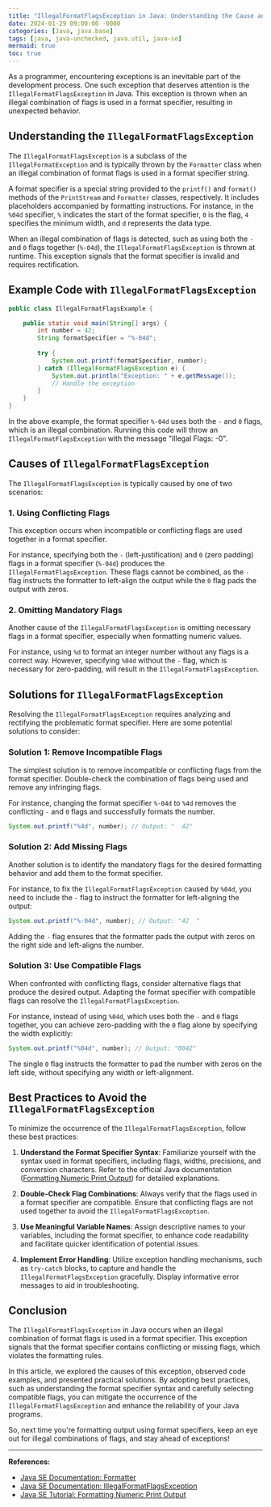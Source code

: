 ```yaml
---
title: "IllegalFormatFlagsException in Java: Understanding the Cause and Solutions"
date: 2024-01-29 09:00:00 -0000
categories: [Java, java.base]
tags: [java, java-unchecked, java.util, java-se]
mermaid: true
toc: true
---
```



As a programmer, encountering exceptions is an inevitable part of the development process. One such exception that deserves attention is the `IllegalFormatFlagsException` in Java. This exception is thrown when an illegal combination of flags is used in a format specifier, resulting in unexpected behavior.


## Understanding the `IllegalFormatFlagsException`

The `IllegalFormatFlagsException` is a subclass of the `IllegalFormatException` and is typically thrown by the `Formatter` class when an illegal combination of format flags is used in a format specifier string.

A format specifier is a special string provided to the `printf()` and `format()` methods of the `PrintStream` and `Formatter` classes, respectively. It includes placeholders accompanied by formatting instructions. For instance, in the `%04d` specifier, `%` indicates the start of the format specifier, `0` is the flag, `4` specifies the minimum width, and `d` represents the data type.

When an illegal combination of flags is detected, such as using both the `-` and `0` flags together (`%-04d`), the `IllegalFormatFlagsException` is thrown at runtime. This exception signals that the format specifier is invalid and requires rectification.

## Example Code with `IllegalFormatFlagsException`

```java
public class IllegalFormatFlagsExample {

    public static void main(String[] args) {
        int number = 42;
        String formatSpecifier = "%-04d";
        
        try {
            System.out.printf(formatSpecifier, number);
        } catch (IllegalFormatFlagsException e) {
            System.out.println("Exception: " + e.getMessage());
            // Handle the exception
        }
    }
}
```

In the above example, the format specifier `%-04d` uses both the `-` and `0` flags, which is an illegal combination. Running this code will throw an `IllegalFormatFlagsException` with the message "Illegal Flags: -0".

## Causes of `IllegalFormatFlagsException`

The `IllegalFormatFlagsException` is typically caused by one of two scenarios:

### 1. Using Conflicting Flags

This exception occurs when incompatible or conflicting flags are used together in a format specifier.

For instance, specifying both the `-` (left-justification) and `0` (zero padding) flags in a format specifier (`%-04d`) produces the `IllegalFormatFlagsException`. These flags cannot be combined, as the `-` flag instructs the formatter to left-align the output while the `0` flag pads the output with zeros.

### 2. Omitting Mandatory Flags

Another cause of the `IllegalFormatFlagsException` is omitting necessary flags in a format specifier, especially when formatting numeric values.

For instance, using `%d` to format an integer number without any flags is a correct way. However, specifying `%04d` without the `-` flag, which is necessary for zero-padding, will result in the `IllegalFormatFlagsException`.

## Solutions for `IllegalFormatFlagsException`

Resolving the `IllegalFormatFlagsException` requires analyzing and rectifying the problematic format specifier. Here are some potential solutions to consider:

### Solution 1: Remove Incompatible Flags

The simplest solution is to remove incompatible or conflicting flags from the format specifier. Double-check the combination of flags being used and remove any infringing flags.

For instance, changing the format specifier `%-04d` to `%4d` removes the conflicting `-` and `0` flags and successfully formats the number.

```java
System.out.printf("%4d", number); // Output: "  42"
```

### Solution 2: Add Missing Flags

Another solution is to identify the mandatory flags for the desired formatting behavior and add them to the format specifier.

For instance, to fix the `IllegalFormatFlagsException` caused by `%04d`, you need to include the `-` flag to instruct the formatter for left-aligning the output:

```java
System.out.printf("%-04d", number); // Output: "42  "
```

Adding the `-` flag ensures that the formatter pads the output with zeros on the right side and left-aligns the number.

### Solution 3: Use Compatible Flags

When confronted with conflicting flags, consider alternative flags that produce the desired output. Adapting the format specifier with compatible flags can resolve the `IllegalFormatFlagsException`.

For instance, instead of using `%04d`, which uses both the `-` and `0` flags together, you can achieve zero-padding with the `0` flag alone by specifying the width explicitly:

```java
System.out.printf("%04d", number); // Output: "0042"
```

The single `0` flag instructs the formatter to pad the number with zeros on the left side, without specifying any width or left-alignment.

## Best Practices to Avoid the `IllegalFormatFlagsException`

To minimize the occurrence of the `IllegalFormatFlagsException`, follow these best practices:

1. **Understand the Format Specifier Syntax**: Familiarize yourself with the syntax used in format specifiers, including flags, widths, precisions, and conversion characters. Refer to the official Java documentation ([Formatting Numeric Print Output](https://docs.oracle.com/javase/tutorial/java/data/numberformat.html)) for detailed explanations.

2. **Double-Check Flag Combinations**: Always verify that the flags used in a format specifier are compatible. Ensure that conflicting flags are not used together to avoid the `IllegalFormatFlagsException`.

3. **Use Meaningful Variable Names**: Assign descriptive names to your variables, including the format specifier, to enhance code readability and facilitate quicker identification of potential issues.

4. **Implement Error Handling**: Utilize exception handling mechanisms, such as `try-catch` blocks, to capture and handle the `IllegalFormatFlagsException` gracefully. Display informative error messages to aid in troubleshooting.

## Conclusion

The `IllegalFormatFlagsException` in Java occurs when an illegal combination of format flags is used in a format specifier. This exception signals that the format specifier contains conflicting or missing flags, which violates the formatting rules.

In this article, we explored the causes of this exception, observed code examples, and presented practical solutions. By adopting best practices, such as understanding the format specifier syntax and carefully selecting compatible flags, you can mitigate the occurrence of the `IllegalFormatFlagsException` and enhance the reliability of your Java programs.

So, next time you're formatting output using format specifiers, keep an eye out for illegal combinations of flags, and stay ahead of exceptions!

---

**References:**

- [Java SE Documentation: Formatter](https://docs.oracle.com/javase/10/docs/api/java/util/Formatter.html)
- [Java SE Documentation: IllegalFormatFlagsException](https://docs.oracle.com/javase/10/docs/api/java/util/IllegalFormatFlagsException.html)
- [Java SE Tutorial: Formatting Numeric Print Output](https://docs.oracle.com/javase/tutorial/java/data/numberformat.html)
